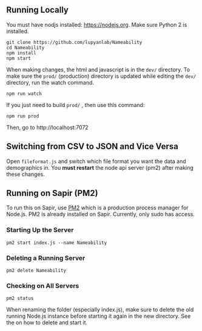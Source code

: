 ## Running Locally

You must have nodjs installed: https://nodejs.org. Make sure Python 2 is installed.

```
git clone https://github.com/lupyanlab/Nameability
cd Nameability
npm install
npm start
```

When making changes, the html and javascript is in the `dev/` directory. To make sure the `prod/` (production) directory is
updated while editing the `dev/` directory, run the watch command.

```
npm run watch
```

If you just need to build `prod/` , then use this command:

```
npm run prod
```

Then, go to http://localhost:7072


## Switching from CSV to JSON and Vice Versa

Open `fileformat.js` and switch which file format you want the data and demographics in. You **must restart** the node api server (pm2) after making these changes.


## Running on Sapir (PM2)

To run this on Sapir, use [PM2](http://pm2.keymetrics.io/) which is a production process manager for Node.js. PM2 is already installed on Sapir. Currently, only sudo has access.

### Starting Up the Server

```
pm2 start index.js --name Nameability
```

### Deleting a Running Server

```
pm2 delete Nameability
```

### Checking on All Servers

```
pm2 status
```

When renaming the folder (especially index.js), make sure to delete the old running Node.js instance before starting it again in the new directory. See the on how to delete and start it.
